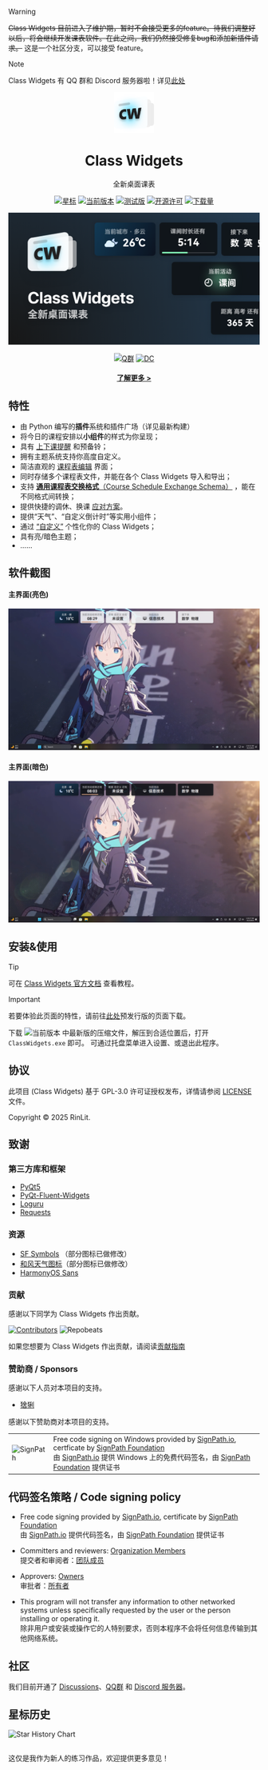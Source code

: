 > [!Warning]
> ~~Class Widgets 目前进入了维护期，暂时不会接受更多的feature。待我们调整好以后，将会继续开发课表软件。在此之间，我们仍然接受修复bug和添加新插件请求。~~ 这是一个社区分支，可以接受 feature。

> [!NOTE]
> Class Widgets 有 QQ 群和 Discord 服务器啦！详见[此处](#社区)

<p align="center">
  <img width="16%" align="center" src="img/Logo.png" alt="logo">
</p>
  <h1 align="center">
  Class Widgets
</h1>
<p align="center">
 全新桌面课表
</p>

<div align="center">

[![星标](https://img.shields.io/github/stars/Class-Widgets/Class-Widgets?style=for-the-badge&color=orange&label=星标)](https://github.com/Class-Widgets/Class-Widgets)
[![当前版本](https://img.shields.io/github/v/release/Class-Widgets/Class-Widgets?style=for-the-badge&color=purple&label=当前版本)](https://github.com/Class-Widgets/Class-Widgets/releases/latest)
[![测试版](https://img.shields.io/github/v/tag/Class-Widgets/Class-Widgets?include_prereleases&label=当前测试版&color=yellow&style=for-the-badge)](https://github.com/Class-Widgets/Class-Widgets/releases)
[![开源许可](https://img.shields.io/badge/license-GPLv3-blue.svg?label=开源许可证&style=for-the-badge)](https://github.com/Class-Widgets/Class-Widgets?tab=GPL-3.0-1-ov-file)
[![下载量](https://img.shields.io/github/downloads/Class-Widgets/Class-Widgets/total.svg?label=下载量&color=green&style=for-the-badge)](https://github.com/Class-Widgets/Class-Widgets)

  




![Banner](img/Banner.png)

[![Q群](https://img.shields.io/badge/QQ%20群-169200380-blue.svg?logo=qq&color=blue&style=for-the-badge)](http://qm.qq.com/cgi-bin/qm/qr?_wv=1027&k=yHXKCAjOxlpTpJ4mNdXm0mxOneYUinRs&authKey=sd3%2F06iGdOZUjkXXPBeIzGnFDIeYwmdwuM8dhk25fi%2B1CUL32MkeN2EEfjdo2pzE&noverify=0&group_code=169200380)
[![DC](https://img.shields.io/discord/1332636953719476284?style=for-the-badge&logo=discord&logoColor=ffffff&label=discord%20%E6%9C%8D%E5%8A%A1%E5%99%A8&labelColor=5865f2)](https://discord.gg/EFF4PpqpqZ)

#### [了解更多 >](https://www.bilibili.com/video/BV1xwW9eyEGu/)

</div>


## 特性
- 由 Python 编写的**插件**系统和插件广场（详见最新构建）
- 将今日的课程安排以**小组件**的样式为你呈现；
- 具有 [上下课提醒](https://www.yuque.com/rinlit/class-widgets_help/fv2ou1i1ngap0hrl) 和预备铃；
- 拥有主题系统支持你高度自定义。
- 简洁直观的 [课程表编辑](https://www.yuque.com/rinlit/class-widgets_help/oozelh8r56tmw0xb) 界面；
- 同时存储多个课程表文件，并能在各个 Class Widgets 导入和导出；
- 支持 [**通用课程表交换格式**（Course Schedule Exchange Schema）](https://github.com/SmartTeachCN/CSES) ，能在不同格式间转换；
- 提供快捷的调休、换课 [应对方案](https://www.yuque.com/rinlit/class-widgets_help/gc4epffu7g5bf9os)。
- 提供“天气”、“自定义倒计时”等实用小组件；
- 通过 [“自定义”](https://www.yuque.com/rinlit/class-widgets_help/qyly70ht1ogge1pi) 个性化你的 Class Widgets；
- 具有亮/暗色主题；
- ……

## 软件截图
#### 主界面(亮色)
![scrshot_0](img/screenshot_0.png)
#### 主界面(暗色)
![scrshot_0](img/screenshot_1.png)

## 安装&使用
> [!TIP]
> 可在 [Class Widgets 官方文档](https://www.yuque.com/rinlit/class-widgets_help/gs3gsbms1iivgibm) 查看教程。

> [!IMPORTANT]
> 若要体验此页面的特性，请前往[此处](https://github.com/Class-Widgets/Class-Widgets/releases/tag/v1.1.7-b3)预发行版的页面下载。

下载 ![当前版本](https://img.shields.io/github/v/release/Class-Widgets/Class-Widgets?style=flat&color=purple&label=当前版本) 中最新版的压缩文件，解压到合适位置后，打开 `ClassWidgets.exe` 即可。
可通过托盘菜单进入设置、或退出此程序。

## 协议
此项目 (Class Widgets) 基于 GPL-3.0 许可证授权发布，详情请参阅 [LICENSE](./LICENSE) 文件。

Copyright © 2025 RinLit.

## 致谢

### 第三方库和框架

- [PyQt5](https://www.riverbankcomputing.com/static/Docs/PyQt5/)
- [PyQt-Fluent-Widgets](https://github.com/zhiyiYo/PyQt-Fluent-Widgets)
- [Loguru](https://github.com/Delgan/loguru)
- [Requests](https://github.com/psf/requests)

### 资源

- [SF Symbols](https://developer.apple.com/cn/sf-symbols/) （部分图标已做修改）
- [和风天气图标](https://icons.qweather.com/)（部分图标已做修改）
- [HarmonyOS Sans](https://developer.huawei.com/consumer/cn/design/resource/)

### 贡献

感谢以下同学为 Class Widgets 作出贡献。

[![Contributors](http://contrib.nn.ci/api?repo=Class-Widgets/Class-Widgets&repo=Class-Widgets/plugin-plaza&repo=Class-Widgets/cw-interim-site)](https://github.com/Class-Widgets/Class-Widgets/graphs/contributors)
![Repobeats](https://repobeats.axiom.co/api/embed/9d06f1435d1b14cb7837d1e863e55f24cc98df23.svg "Repobeats analytics image")

如果您想要为 Class Widgets 作出贡献，请阅读[贡献指南](CONTRIBUTING.md)

### 赞助商 / Sponsors

感谢以下人员对本项目的支持。
- [猞猁](http://dq6666.cn/)

感谢以下赞助商对本项目的支持。

<table>
  <tr>
    <td>
      <img alt="SignPath" src="https://signpath.org/assets/favicon-50x50.png" />
    </td>
    <td>
    Free code signing on Windows provided by <a href="https://signpath.io">SignPath.io</a>, certficate by <a href="https://signpath.org/">SignPath Foundation</a><br/>
    由 <a href="https://signpath.io">SignPath.io</a> 提供 Windows 上的免费代码签名，由 <a href="https://signpath.org">SignPath Foundation</a> 提供证书
    </td>
  </tr>
</table>

## 代码签名策略 / Code signing policy

- Free code signing provided by [SignPath.io](https://about.signpath.io/), certificate by [SignPath Foundation](https://signpath.org/)  
由 [SignPath.io](https://about.signpath.io/) 提供代码签名，由 [SignPath Foundation](https://signpath.org/) 提供证书

- Committers and reviewers: [Organization Members](https://github.com/orgs/Class-Widgets/people)  
提交者和审阅者：[团队成员](https://github.com/orgs/Class-Widgets/people)

- Approvers: [Owners](https://github.com/orgs/Class-Widgets/people?query=role%3Aowner)  
审批者：[所有者](https://github.com/orgs/Class-Widgets/people?query=role%3Aowner)

- This program will not transfer any information to other networked systems unless specifically requested by the user or the person installing or operating it.  
除非用户或安装或操作它的人特别要求，否则本程序不会将任何信息传输到其他网络系统。

## 社区
我们目前开通了 [Discussions](https://github.com/orgs/Class-Widgets/discussions)、[QQ群](http://qm.qq.com/cgi-bin/qm/qr?_wv=1027&k=yHXKCAjOxlpTpJ4mNdXm0mxOneYUinRs&authKey=sd3%2F06iGdOZUjkXXPBeIzGnFDIeYwmdwuM8dhk25fi%2B1CUL32MkeN2EEfjdo2pzE&noverify=0&group_code=169200380) 和 [Discord 服务器](https://discord.gg/EFF4PpqpqZ)。

## 星标历史
 <picture>
   <source media="(prefers-color-scheme: dark)" srcset="https://api.star-history.com/svg?repos=Class-Widgets/Class-Widgets&type=Date&theme=dark" />
   <source media="(prefers-color-scheme: light)" srcset="https://api.star-history.com/svg?repos=Class-Widgets/Class-Widgets&type=Date" />
   <img alt="Star History Chart" src="https://api.star-history.com/svg?repos=Class-Widgets/Class-Widgets&type=Date" />
 </picture>

##
这仅是我作为新人的练习作品，欢迎提供更多意见！
